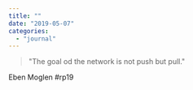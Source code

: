 ```yaml
---
title: ""
date: "2019-05-07"
categories: 
  - "journal"
---
```


> "The goal od the network is not push but pull."

Eben Moglen #rp19
